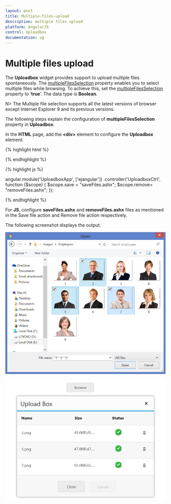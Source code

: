 ```yaml
---
layout: post
title: Multiple-files-upload
description: multiple files upload
platform: AngularJS
control: Uploadbox
documentation: ug
---
```


# Multiple files upload

The **Uploadbox** widget provides support to upload multiple files spontaneously. The [multipleFilesSelection](https://help.syncfusion.com/api/js/ejuploadbox#members:multiplefilesselection) property enables you to select multiple files while browsing.  To achieve this, set the [multipleFilesSelection](https://help.syncfusion.com/api/js/ejuploadbox#members:multiplefilesselection) property to ‘**true**’. The data type is **Boolean**.

N> The Multiple file selection supports all the latest versions of browser except Internet Explorer 9 and its previous versions.

The following steps explain the configuration of **multipleFilesSelection** property in **Uploadbox**. 

In the **HTML** page, add the **&lt;div&gt;** element to configure the **Uploadbox** element.


{% highlight html %}

<div class="control">
    <div id="Uploadbox" ej-uploadbox e-saveurl="save" e-removeurl="remove" e-multiplefilesselection="true"></div>
</div>

{% endhighlight %}

{% highlight js %}
 
angular.module('UploadboxApp', ['ejangular'])
.controller('UploadboxCtrl', function ($scope) {
    $scope.save = "saveFiles.ashx";
    $scope.remove= "removeFiles.ashx";
});

{% endhighlight %}

For **JS**, configure **saveFiles.ashx** and **removeFiles.ashx** files as mentioned in the Save file action and Remove file action respectively.

The following screenshot displays the output.


![](Multiple-files-upload_images/Multiple-files-upload_img1.png)


![](Multiple-files-upload_images/Multiple-files-upload_img2.png)
